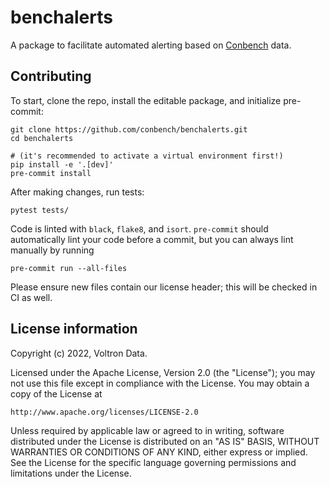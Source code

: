 # benchalerts

A package to facilitate automated alerting based on
[Conbench](https://github.com/conbench/conbench) data.

## Contributing

To start, clone the repo, install the editable package, and initialize pre-commit:

    git clone https://github.com/conbench/benchalerts.git
    cd benchalerts

    # (it's recommended to activate a virtual environment first!)
    pip install -e '.[dev]'
    pre-commit install

After making changes, run tests:

    pytest tests/

Code is linted with `black`, `flake8`, and `isort`. `pre-commit` should automatically
lint your code before a commit, but you can always lint manually by running

    pre-commit run --all-files

Please ensure new files contain our license header; this will be checked in CI as well.

## License information

Copyright (c) 2022, Voltron Data.

Licensed under the Apache License, Version 2.0 (the "License");
you may not use this file except in compliance with the License.
You may obtain a copy of the License at

    http://www.apache.org/licenses/LICENSE-2.0

Unless required by applicable law or agreed to in writing, software
distributed under the License is distributed on an "AS IS" BASIS,
WITHOUT WARRANTIES OR CONDITIONS OF ANY KIND, either express or implied.
See the License for the specific language governing permissions and
limitations under the License.


